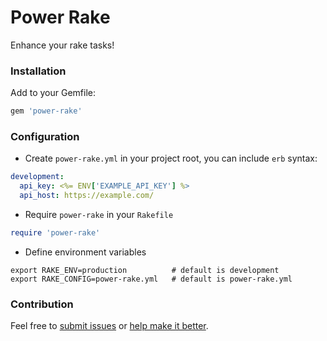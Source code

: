 # Power Rake

Enhance your rake tasks!


### Installation 

Add to your Gemfile:

```ruby
gem 'power-rake'
```


### Configuration

- Create `power-rake.yml` in your project root, you can include `erb` syntax:

```yaml
development:
  api_key: <%= ENV['EXAMPLE_API_KEY'] %>
  api_host: https://example.com/
```

- Require `power-rake` in your `Rakefile`

```ruby
require 'power-rake'
```

- Define environment variables

```
export RAKE_ENV=production          # default is development
export RAKE_CONFIG=power-rake.yml   # default is power-rake.yml
```

### Contribution

Feel free to [submit issues](https://github.com/ryaan-anthony/power-rake/issues) or [help make it better](https://github.com/ryaan-anthony/power-rake/pulls). 
